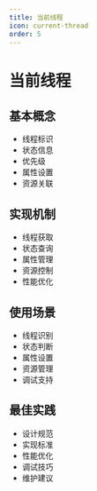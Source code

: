 ```yaml
---
title: 当前线程
icon: current-thread
order: 5
---
```


# 当前线程

## 基本概念
- 线程标识
- 状态信息
- 优先级
- 属性设置
- 资源关联

## 实现机制
- 线程获取
- 状态查询
- 属性管理
- 资源控制
- 性能优化

## 使用场景
- 线程识别
- 状态判断
- 属性设置
- 资源管理
- 调试支持

## 最佳实践
- 设计规范
- 实现标准
- 性能优化
- 调试技巧
- 维护建议
